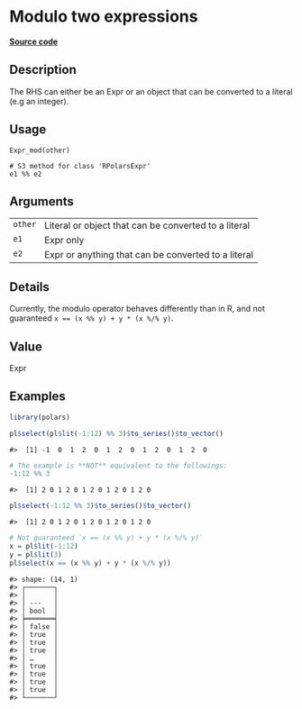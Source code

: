 
# Modulo two expressions

[**Source code**](https://github.com/pola-rs/r-polars/tree/main/R/expr__expr.R#L231)

## Description

The RHS can either be an Expr or an object that can be converted to a
literal (e.g an integer).

## Usage

<pre><code class='language-R'>Expr_mod(other)

# S3 method for class 'RPolarsExpr'
e1 %% e2
</code></pre>

## Arguments

<table>
<tr>
<td style="white-space: nowrap; font-family: monospace; vertical-align: top">
<code id="Expr_mod_:_other">other</code>
</td>
<td>
Literal or object that can be converted to a literal
</td>
</tr>
<tr>
<td style="white-space: nowrap; font-family: monospace; vertical-align: top">
<code id="Expr_mod_:_e1">e1</code>
</td>
<td>
Expr only
</td>
</tr>
<tr>
<td style="white-space: nowrap; font-family: monospace; vertical-align: top">
<code id="Expr_mod_:_e2">e2</code>
</td>
<td>
Expr or anything that can be converted to a literal
</td>
</tr>
</table>

## Details

Currently, the modulo operator behaves differently than in R, and not
guaranteed <code>x == (x %% y) + y \* (x %/% y)</code>.

## Value

Expr

## Examples

``` r
library(polars)

pl$select(pl$lit(-1:12) %% 3)$to_series()$to_vector()
```

    #>  [1] -1  0  1  2  0  1  2  0  1  2  0  1  2  0

``` r
# The example is **NOT** equivalent to the followings:
-1:12 %% 3
```

    #>  [1] 2 0 1 2 0 1 2 0 1 2 0 1 2 0

``` r
pl$select(-1:12 %% 3)$to_series()$to_vector()
```

    #>  [1] 2 0 1 2 0 1 2 0 1 2 0 1 2 0

``` r
# Not guaranteed `x == (x %% y) + y * (x %/% y)`
x = pl$lit(-1:12)
y = pl$lit(3)
pl$select(x == (x %% y) + y * (x %/% y))
```

    #> shape: (14, 1)
    #> ┌───────┐
    #> │       │
    #> │ ---   │
    #> │ bool  │
    #> ╞═══════╡
    #> │ false │
    #> │ true  │
    #> │ true  │
    #> │ true  │
    #> │ …     │
    #> │ true  │
    #> │ true  │
    #> │ true  │
    #> │ true  │
    #> └───────┘
